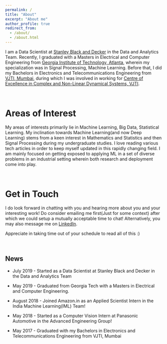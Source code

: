 ```yaml
---
permalink: /
title: "About"
excerpt: "About me"
author_profile: true
redirect_from: 
  - /about/
  - /about.html
---
```


I am a Data Scientist at [Stanley Black and Decker](https://www.stanleyblackanddecker.com/) in the Data and Analytics Team. Recently, I graduated with a Masters in Electrical and Computer Engineering from [Georgia Institute of Technology, Atlanta](https://www.gatech.edu/), wherein my specialization was in Signal Processing, Machine Learning. Before that, I did my Bachelors in Electronics and Telecommunications Engineering from [VJTI, Mumbai](https://www.vjti.ac.in/), during which I was involved in working for [Centre of Excellence in Complex and Non-Linear Dynamical Systems, VJTI](https://www.vjti.ac.in/images/coe-cnds/project/index.html). 


<br>

Areas of Interest
======

My areas of interests primarily lie in Machine Learning, Big Data, Statistical Learning. My inclination towards Machine Learning(and now Deep Learning) stems from a keen interest in Mathematics and Statistics and then Signal Processing during my undergraduate studies. I love reading various tech articles in order to keep myself updated in this rapidly changing field. I am mainly focused on getting exposed to applying ML in a set of diverse problems in an industrial setting wherein both research and deployment come into play. 

<br>

Get in Touch
======

I do look forward in chatting with you and hearing more about you and your interesting work! Do consider emailing me first(Just for some context) after which we could setup a mutually acceptable time to chat! Alternatively, you may also message me on [LinkedIn](https://www.linkedin.com/in/amolsingbal/).

Appreciate in taking time out of your schedule to read all of this :)

<br>

News
------

* July 2019 - Started as a Data Scientist at Stanley Black and Decker in the Data and Analytics Team

* May 2019 - Graduated from Georgia Tech with a Masters in Electrical and Computer Engineering.

* August 2018 - Joined Amazon.in as an Applied Scientist Intern in the India Machine Learning(IML) Team!

* May 2018 - Started as a Computer Vision Intern at Panasonic Automotive in the Advanced Engineering Group!

* May 2017 - Graduated with my Bachelors in Electronics and Telecommunications Engineering from VJTI, Mumbai
